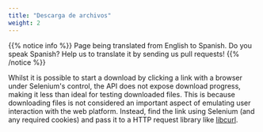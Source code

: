 ```yaml
---
title: "Descarga de archivos"
weight: 2
---
```


{{% notice info %}}
<i class="fas fa-language"></i> Page being translated from 
English to Spanish. Do you speak Spanish? Help us to translate
it by sending us pull requests!
{{% /notice %}}


Whilst it is possible to start a download
by clicking a link with a browser under Selenium's control,
the API does not expose download progress,
making it less than ideal for testing downloaded files.
This is because downloading files is not considered an important aspect
of emulating user interaction with the web platform.
Instead, find the link using Selenium
(and any required cookies)
and pass it to a HTTP request library like
[libcurl](//curl.haxx.se/libcurl/).